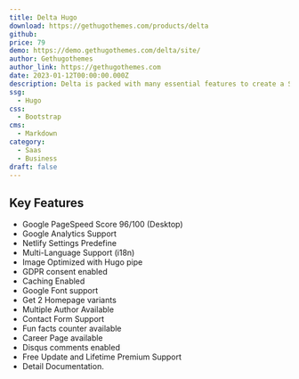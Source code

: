 ```yaml
---
title: Delta Hugo
download: https://gethugothemes.com/products/delta
github:
price: 79
demo: https://demo.gethugothemes.com/delta/site/
author: Gethugothemes
author_link: https://gethugothemes.com
date: 2023-01-12T00:00:00.000Z
description: Delta is packed with many essential features to create a SaaS website for business, mobile applications, online products, and services
ssg:
  - Hugo
css:
  - Bootstrap
cms:
  - Markdown
category:
  - Saas
  - Business
draft: false
---
```


## Key Features

- Google PageSpeed Score 96/100 (Desktop)
- Google Analytics Support
- Netlify Settings Predefine
- Multi-Language Support (i18n)
- Image Optimized with Hugo pipe
- GDPR consent enabled
- Caching Enabled
- Google Font support
- Get 2 Homepage variants
- Multiple Author Available
- Contact Form Support
- Fun facts counter available
- Career Page available
- Disqus comments enabled
- Free Update and Lifetime Premium Support
- Detail Documentation.
